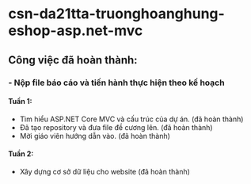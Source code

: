 # csn-da21tta-truonghoanghung-eshop-asp.net-mvc
## **Công việc đã hoàn thành:**
### - Nộp file báo cáo và tiến hành thực hiện theo kế hoạch
#### Tuần 1:
+ Tìm hiểu ASP.NET Core MVC và cấu trúc của dự án. (đã hoàn thành)
+ Đã tạo repository và đưa file đề cương lên. (đã hoàn thành)
+ Mời giáo viên hướng dẫn vào. (đã hoàn thành)
#### Tuần 2:
+ Xây dựng cơ sở dữ liệu cho website (đã hoàn thành)

